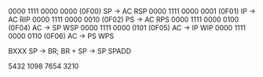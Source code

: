 0000 1111 0000 0000 (0F00) SP -> AC  RSP
0000 1111 0000 0001 (0F01) IP -> AC  RIP
0000 1111 0000 0010 (0F02) PS -> AC  RPS
0000 1111 0000 0100 (0F04) AC -> SP  WSP
0000 1111 0000 0101 (0F05) AC -> IP  WIP
0000 1111 0000 0110 (0F06) AC -> PS  WPS

BXXX SP -> BR; BR + SP -> SP SPADD 


5432 1098 7654 3210
